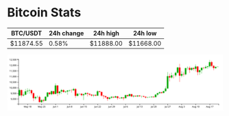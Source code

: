 # Bitcoin Stats

BTC/USDT|24h change|24h high|24h low|
|---|---|---|---|
|$11874.55|0.58%|$11888.00|$11668.00|

<img src="./chart.svg">
